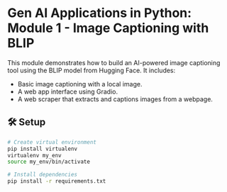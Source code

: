 # Gen AI Applications in Python: Module 1 - Image Captioning with BLIP

This module demonstrates how to build an AI-powered image captioning tool using the BLIP model from Hugging Face. It includes:

- Basic image captioning with a local image.
- A web app interface using Gradio.
- A web scraper that extracts and captions images from a webpage.

## 🛠 Setup

```bash
# Create virtual environment
pip install virtualenv
virtualenv my_env
source my_env/bin/activate

# Install dependencies
pip install -r requirements.txt
